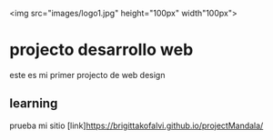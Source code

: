 <img src="images/logo1.jpg" height="100px" width"100px">

# projecto desarrollo web

este es mi primer projecto de web design
## learning

prueba mi sitio [link]https://brigittakofalvi.github.io/projectMandala/

